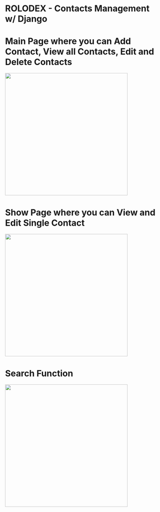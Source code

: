 # ROLODEX - Contacts Management w/ Django

# Main Page where you can Add Contact, View all Contacts, Edit and Delete Contacts
<img src="https://i.imgur.com/6PQovEa.png" width="400">

# Show Page where you can View and Edit Single Contact
<img src="https://i.imgur.com/enghgUG.png" width="400">

# Search Function
<img src="https://i.imgur.com/87WlYZn.png" width="400">



